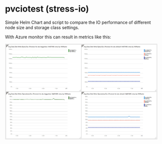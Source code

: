 # pvciotest (stress-io)

Simple Helm Chart and script to compare the IO performance of different node size and storage class settings.

With Azure monitor this can result in metrics like this:

![Azure Monitor showing IOPs and Write Bytes/s for four different combinations of VM size, disk size, storage class](./media/MetricsDashboard.png)